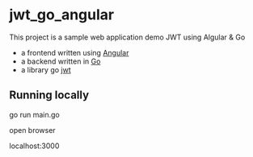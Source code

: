 

jwt_go_angular
==============

This project is a sample web application demo JWT using Algular & Go


- a frontend written using [Angular][1]
- a backend written in [Go][2]
- a library go [jwt][3]

## Running locally

go run main.go

open browser

localhost:3000

[1]: https://angularjs.org/
[2]: https://golang.org/
[3]: https://github.com/dgrijalva/jwt-go
